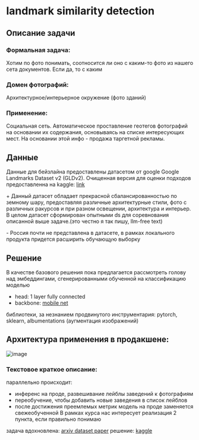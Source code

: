 # landmark similarity detection
## Описание задачи

### Формальная задача:
Хотим по фото понимать, соотносится ли оно с каким-то фото из нашего сета документов. Если да, то с каким

### Домен фотографий: 
Архитектурное/интерьерное окружение (фото зданий)

### Применение: 
Социальная сеть. Автоматическое проставление геотегов фотографий на основании их содержания, основываясь на списке интересующих мест. На основании этой инфо - продажа таргетной рекламы.

## Данные
Данные для бейзлайна предоставлены датасетом от google  Google Landmarks Dataset v2 (GLDv2). Очищенная версия для оценки подходов предоставленна на kaggle: [link](https://www.kaggle.com/c/landmark-retrieval-2021/data) 

\+ Данный датасет обладает прекрасной сбалансированностью по земному шару, предоставляя различные архитектурные стили, фото с различных ракурсов и при разном освещении, архитектура и интерьер. В целом датасет сформирован опытными ds для соревнования описанной выше задаче.(это честно я так пишу, llm-free text) 

\- Россия почти не представлена в датасете, в рамках локального продукта придется расширить обучающую выборку

## Решение
В качестве базового решения пока предлагается рассмотреть голову над эмбеддингами, сгенерированными обученной на классификацию моделью
* head: 1 layer fully connected
* backbone: [mobile net](https://huggingface.co/timm/tf_mobilenetv3_small_100.in1k)

библиотеки, за незнанием продвинутого инструментария: pytorch, sklearn, albumentations (аугментация изображений)
## Архитектура применения в продакшене:

![image](https://github.com/GalaxyDragon/mlops_landmark/assets/22980159/9e607da4-d194-46f2-897d-0443396fc6a3)
### Текстовое краткое описание:
параллельно происходит:
* инференс на проде, развешивание лейблы заведений к фотографиям
* переобучение, чтобы добавить новые заведения в список лейблов
* после достижения преемлемых метрик модель на проде заменяется свежеобученной
В рамках курса нас интересует реализация 2 пункта, если правильно понимаю

задача вдохновлена: [arxiv dataset paper](https://arxiv.org/pdf/2004.01804.pdf)
решение: [kaggle](https://www.kaggle.com/code/debarshichanda/pytorch-w-b-glret-2021)

